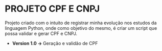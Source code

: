 # PROJETO CPF E CNPJ

Projeto criado com o intuito de registrar minha evolução nos estudos da linguagem Python, onde como objetivo do mesmo, é criar um script que possa validar e gerar CPF e CNPJ.

<ul>
  <li><b>Version 1.0 -> </b>Geração e validão de CPF</li>
</ul>
